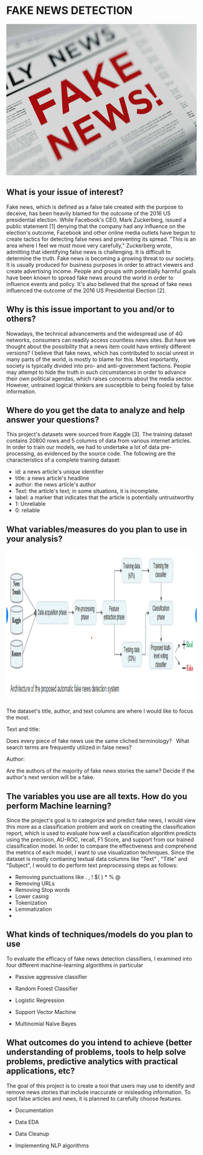 # FAKE NEWS DETECTION

<img src="fakenews.jpeg" width="700" height="400">







## What is your issue of interest?

Fake news, which is defined as a false tale created with the purpose to deceive, has been heavily blamed for the outcome of the 2016 US presidential election. While Facebook's CEO, Mark Zuckerberg, issued a public statement [1] denying that the company had any influence on the election's outcome, Facebook and other online media outlets have begun to create tactics for detecting false news and preventing its spread. "This is an area where I feel we must move very carefully," Zuckerberg wrote, admitting that identifying false news is challenging. It is difficult to determine the truth. Fake news is becoming a growing threat to our society. It is usually produced for business purposes in order to attract viewers and create advertising income. People and groups with potentially harmful goals have been known to spread fake news around the world in order to influence events and policy. It's also believed that the spread of fake news influenced the outcome of the 2016 US Presidential Election [2].

## Why is this issue important to you and/or to others?

Nowadays, the technical advancements and the widespread use of 4G networks, consumers can readily access countless news sites. But have we thought about the possibility that a news item could have entirely different versions? I believe that fake news, which has contributed to social unrest in many parts of the world, is mostly to blame for this.
Most importantly, society is typically divided into pro- and anti-government factions. People may attempt to hide the truth in such circumstances in order to advance their own political agendas, which raises concerns about the media sector. However, untrained logical thinkers are susceptible to being fooled by false information.

## Where do you get the data to analyze and help answer your questions?

This project's datasets were sourced from Kaggle [3]. The training dataset contains 20800 rows and 5 columns of data from various internet articles. In order to train our models, we had to undertake a lot of data pre-processing, as evidenced by the source code.
The following are the characteristics of a complete training dataset:
- id: a news article's unique identifier
- title: a news article's headline
- author: the news article's author
- Text: the article's text; in some situations, it is incomplete.
- label: a marker that indicates that the article is potentially untrustworthy                                        
- 1: Unreliable 
- 0: reliable

## What variables/measures do you plan to use in your analysis?

<img src="fakenewsarch.png" width="700" height="400">




The dataset's title, author, and text columns are where I would like to focus the most.

Text and title:

Does every piece of fake news use the same cliched terminology?   What search terms are frequently utilized in false news?

Author:

Are the authors of the majority of fake news stories the same? Decide if the author's next version will be a fake.

## The variables you use are all texts. How do you perform Machine learning?
Since the project's goal is to categorize and predict fake news, I would view this more as a classification problem and work on creating the classification report, which is used to evaluate how well a classification algorithm predicts using the precision, AU-ROC, recall, F1 Score, and support from our trained classification model. In order to compare the effectiveness and comprehend the metrics of each model, I want to use visualization techniques.
Since the dataset is mostly contianing textual data columns like "Text" , "Title" and "Subject", I would to do perform text preprocessing steps as follows:
- Removing punctuations like . , ! $( ) * % @
- Removing URLs
- Removing Stop words
- Lower casing
- Tokenization
- Lemmatization
- 
## What kinds of techniques/models do you plan to use
To evaluate the efficacy of fake news detection classifiers, I examined into four different machine-learning algorithms in particular
- Passive aggressive classifier

- Random Forest Classifier

- Logistic Regression

- Support Vector Machine

- Multinomial Naïve Bayes

## What outcomes do you intend to achieve (better understanding of problems, tools to help solve problems, predictive analytics with practical applications, etc?

The goal of this project is to create a tool that users may use to identify and remove news stories that include inaccurate or misleading information. To spot false articles and news, it is planned to carefully choose features.
- Documentation

- Data EDA

- Data Cleanup

- Implementing NLP algorithms


